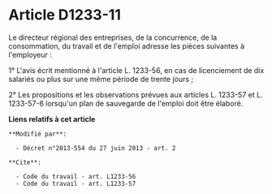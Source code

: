 # Article D1233-11

Le directeur régional des entreprises, de la concurrence, de la consommation, du travail et de l'emploi adresse les pièces
suivantes à l'employeur : 

1° L'avis écrit mentionné à l'article L. 1233-56, en cas de licenciement de dix salariés ou plus sur une même période de
trente jours ; 

2° Les propositions et les observations prévues aux articles L. 1233-57 et L. 1233-57-6 lorsqu'un plan de sauvegarde de
l'emploi doit être élaboré.

**Liens relatifs à cet article**

	**Modifié par**:

	  - Décret n°2013-554 du 27 juin 2013 - art. 2

	**Cite**:

	  - Code du travail - art. L1233-56
	  - Code du travail - art. L1233-57
